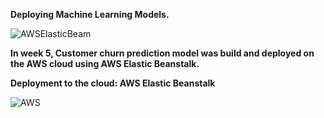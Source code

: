 **Deploying Machine Learning Models.**

![AWSElasticBeam](https://user-images.githubusercontent.com/69073063/136798330-ade9d952-f5c4-4ec9-bd54-58f6a7278527.png)

**In week 5, Customer churn prediction model was build and deployed on the AWS cloud using AWS Elastic Beanstalk.**

**Deployment to the cloud: AWS Elastic Beanstalk**

![AWS](https://user-images.githubusercontent.com/69073063/136798358-d923ce2f-54e7-4a7b-a3e7-e55383749fe4.png)
